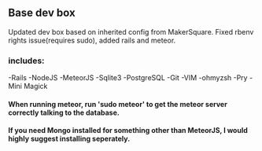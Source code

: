 ## Base dev box
Updated dev box based on inherited config from MakerSquare. Fixed rbenv rights issue(requires sudo), added rails and meteor.

### includes:
-Rails
-NodeJS
-MeteorJS
-Sqlite3
-PostgreSQL
-Git
-VIM
-ohmyzsh
-Pry
-Mini Magick

#### When running meteor, run 'sudo meteor' to get the meteor server correctly talking to the database.
#### If you need Mongo installed for something other than MeteorJS, I would highly suggest installing seperately.